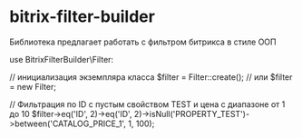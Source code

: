 # bitrix-filter-builder

Библиотека предлагает работать с фильтром битрикса в стиле ООП

use BitrixFilterBuilder\Filter:

// инициализация экземпляра класса
$filter = Filter::create(); // или $filter = new Filter;

// Фильтрация по ID c пустым свойством TEST и цена с диапазоне от 1 до 10
$filter->eq('ID', 2)->eq('ID', 2)->isNull('PROPERTY_TEST')->between('CATALOG_PRICE_1', 1, 100);
